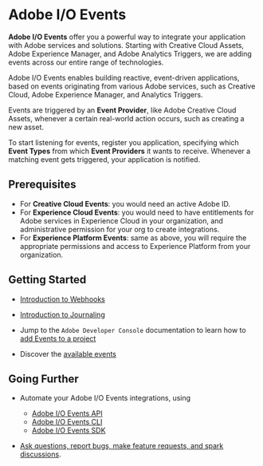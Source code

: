 # Adobe I/O Events

**Adobe I/O Events** offer you a powerful way to integrate your application with Adobe services and solutions. Starting with Creative Cloud Assets, Adobe Experience Manager, and Adobe Analytics Triggers, we are adding events across our entire range of technologies.

Adobe I/O Events enables building reactive, event-driven applications, based on events originating from various Adobe services, such as Creative Cloud, Adobe Experience Manager, and Analytics Triggers.

Events are triggered by an **Event Provider**, like Adobe Creative Cloud Assets, whenever a certain real-world action occurs, such as creating a new asset.

To start listening for events, register you application, specifying which **Event Types** from which **Event Providers** it wants to receive.
Whenever a matching event gets triggered, your application is notified.

## Prerequisites
* For **Creative Cloud Events**: you would need an active Adobe ID.
* For **Experience Cloud Events**: you would need to have entitlements for Adobe services in Experience Cloud in your organization, and administrative permission for your org to create integrations.
* For **Experience Platform Events**: same as above, you will require the appropriate permissions and access to Experience Platform from your organization.

## Getting Started
- [Introduction to Webhooks](intro/webhooks_intro.md)
- [Introduction to Journaling](intro/journaling_intro.md)   
   
- Jump to the `Adobe Developer Console` documentation to learn how to [add Events to a project](https://www.adobe.io/apis/experienceplatform/console/docs.html#!AdobeDocs/adobeio-console/master/services-add-event.md) 
- Discover the [available events](using/using.md)

## Going Further
- Automate your Adobe I/O Events integrations, using 
  * [Adobe I/O Events API](api/api.md)  
  * [Adobe I/O Events CLI](cli/cli.md) 
  * [Adobe I/O Events SDK](sdk/sdk.md) 

- [Ask questions, report bugs, make feature requests, and spark discussions](support/support.md).

